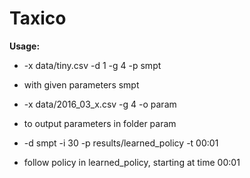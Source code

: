 # Taxico

**Usage:**

- -x data/tiny.csv -d 1 -g 4 -p smpt  
 * with given parameters smpt 
- -x data/2016_03_x.csv -g 4 -o param   
 * to output parameters in folder param
- -d smpt -i 30 -p results/learned_policy -t 00:01
 * follow policy in learned_policy, starting at time 00:01

